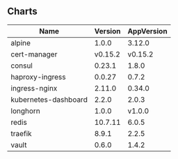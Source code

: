 ## Charts
Name | Version | AppVersion
-----|---------|-----------
alpine | 1.0.0 | 3.12.0
cert-manager | v0.15.2 | v0.15.2
consul | 0.23.1 | 1.8.0
haproxy-ingress | 0.0.27 | 0.7.2
ingress-nginx | 2.11.0 | 0.34.0
kubernetes-dashboard | 2.2.0 | 2.0.3
longhorn | 1.0.0 | v1.0.0
redis | 10.7.11 | 6.0.5
traefik | 8.9.1 | 2.2.5
vault | 0.6.0 | 1.4.2
